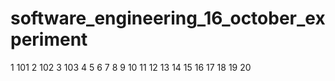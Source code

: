 # software_engineering_16_october_experiment
1 101
2 102
3 103
4
5 
6
7
8
9
10
11
12
13
14
15
16
17
18
19
20
